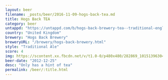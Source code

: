```yaml
---
layout: beer
filename: _posts/beer/2016-11-09-hogs-back-tea.md
title: Hogs Back TEA
category: beer
untappd: "https://untappd.com/b/hogs-back-brewery-tea--traditional-english-ale-/18485"
country: "United Kingdom"
brewery: "Hogs Back Brewery"
breweryURL: "/brewery/hogs-back-brewery.html"
style: "Traditional Ale"
score: 4
img: https://scontent.xx.fbcdn.net/v/t1.0-0/p480x480/282869_10151396304613745_908615539_n.jpg?oh=ed6c258dc43cedb9b80908cb832d2a91&oe=59B43882
beer-date: "2012-12-25"
desc: "Only has a hint of tea"
permalink: /beer/:title.html
---
```

